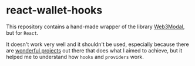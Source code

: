 # react-wallet-hooks

This repository contains a hand-made wrapper of the library [Web3Modal](https://github.com/Web3Modal/web3modal), but for `React`.

It doesn't work very well and it shouldn't be used, especially because there are [wonderful projects](https://www.rainbowkit.com/) out there that does what I aimed to achieve, but it helped me to understand how `hooks` and `providers` work.
